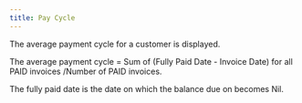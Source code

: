 ```yaml
---
title: Pay Cycle
---
```



The average payment cycle for a customer is displayed.


The average payment cycle = Sum of (Fully Paid Date - Invoice Date)  for all PAID invoices /Number of PAID invoices.


The fully paid date is the date on which the balance due on becomes  Nil.
